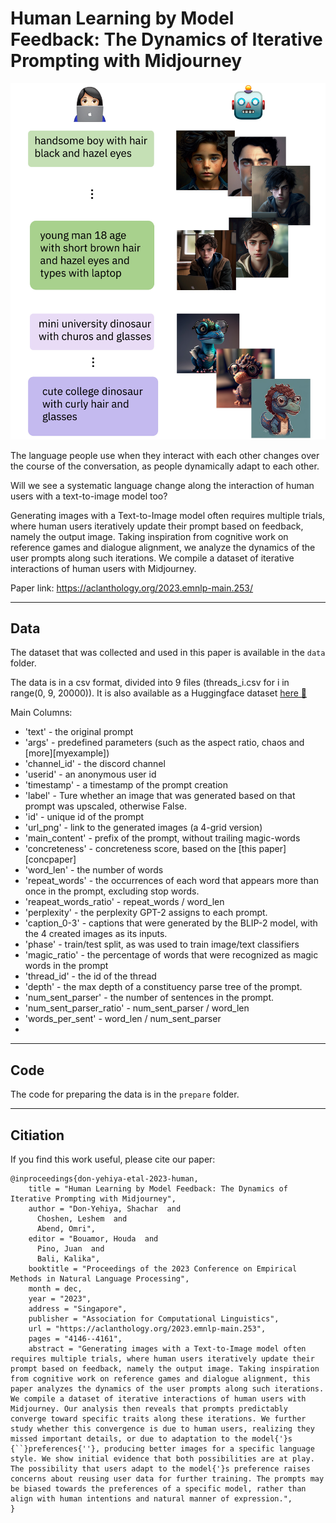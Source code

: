 # Human Learning by Model Feedback: The Dynamics of Iterative Prompting with Midjourney

<p align="center">
  <img src="assets/fig_1.jpeg" width=512px>
</p>

The language people use when they interact with each other changes over the course of the conversation, as people dynamically adapt to each other. 

Will we see a systematic language change along the interaction of human users with a text-to-image model too? 

Generating images with a Text-to-Image model often requires multiple trials, where human users iteratively update their prompt based on feedback, namely the output image. Taking inspiration from cognitive work on reference games and dialogue alignment, we analyze the dynamics of the user prompts along such iterations. We compile a dataset of iterative interactions of human users with Midjourney. 

Paper link: https://aclanthology.org/2023.emnlp-main.253/

---

Data
---
The dataset that was collected and used in this paper is available in the `data` folder.

The data is in a csv format, divided into 9 files (threads_i.csv for i in range(0, 9, 20000)).
It is also available as a Huggingface dataset [here 🤗][hf_data]

[hf_data]: https://huggingface.co/datasets/shachardon/midjourney-threads "markdown huggingface_dataset"

Main Columns:
- 'text' - the original prompt
- 'args' - predefined parameters (such as the aspect ratio, chaos and [more][myexample])
- 'channel_id' - the discord channel
- 'userid' - an anonymous user id
- 'timestamp' - a timestamp of the prompt creation
- 'label' - Ture whether an image that was generated based on that prompt was upscaled, otherwise False.
- 'id' - unique id of the prompt
- 'url_png' - link to the generated images (a 4-grid version)
- 'main_content' - prefix of the prompt, without trailing magic-words
- 'concreteness' - concreteness score, based on the [this paper][concpaper] 
- 'word_len' - the number of words
- 'repeat_words' - the occurrences of each word that appears more than once in the prompt, excluding stop words.
- 'reapeat_words_ratio' - repeat_words / word_len
- 'perplexity' - the perplexity GPT-2 assigns to each prompt.
- 'caption_0-3' - captions that were generated by the BLIP-2 model, with the 4 created images as its inputs.
- 'phase' - train/test split, as was used to train image/text classifiers
- 'magic_ratio' - the percentage of words that were recognized as magic words in the prompt
- 'thread_id' - the id of the thread
- 'depth' - the max depth of a constituency parse tree of the prompt.
- 'num_sent_parser' - the number of sentences in the prompt.
- 'num_sent_parser_ratio' - num_sent_parser / word_len
- 'words_per_sent' - word_len / num_sent_parser
- 
---

Code
---
The code for preparing the data is in the `prepare` folder.

---

Citiation
---
If you find this work useful, please cite our paper:

```
@inproceedings{don-yehiya-etal-2023-human,
    title = "Human Learning by Model Feedback: The Dynamics of Iterative Prompting with Midjourney",
    author = "Don-Yehiya, Shachar  and
      Choshen, Leshem  and
      Abend, Omri",
    editor = "Bouamor, Houda  and
      Pino, Juan  and
      Bali, Kalika",
    booktitle = "Proceedings of the 2023 Conference on Empirical Methods in Natural Language Processing",
    month = dec,
    year = "2023",
    address = "Singapore",
    publisher = "Association for Computational Linguistics",
    url = "https://aclanthology.org/2023.emnlp-main.253",
    pages = "4146--4161",
    abstract = "Generating images with a Text-to-Image model often requires multiple trials, where human users iteratively update their prompt based on feedback, namely the output image. Taking inspiration from cognitive work on reference games and dialogue alignment, this paper analyzes the dynamics of the user prompts along such iterations. We compile a dataset of iterative interactions of human users with Midjourney. Our analysis then reveals that prompts predictably converge toward specific traits along these iterations. We further study whether this convergence is due to human users, realizing they missed important details, or due to adaptation to the model{'}s {``}preferences{''}, producing better images for a specific language style. We show initial evidence that both possibilities are at play. The possibility that users adapt to the model{'}s preference raises concerns about reusing user data for further training. The prompts may be biased towards the preferences of a specific model, rather than align with human intentions and natural manner of expression.",
}

